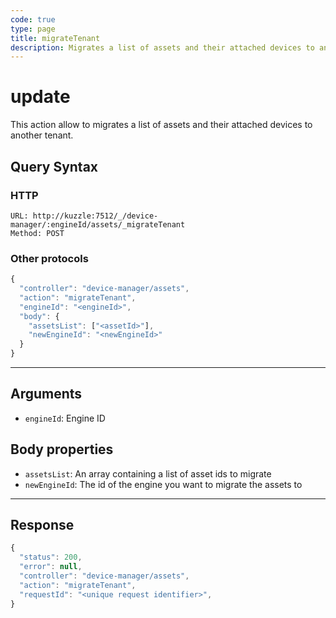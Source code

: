 ```yaml
---
code: true
type: page
title: migrateTenant
description: Migrates a list of assets and their attached devices to another tenant
---
```


# update

This action allow to migrates a list of assets and their attached devices to another tenant.


## Query Syntax

### HTTP

```http
URL: http://kuzzle:7512/_/device-manager/:engineId/assets/_migrateTenant
Method: POST
```

### Other protocols

```js
{
  "controller": "device-manager/assets",
  "action": "migrateTenant",
  "engineId": "<engineId>",
  "body": {
    "assetsList": ["<assetId>"],
    "newEngineId": "<newEngineId>"
  }
}
```

---

## Arguments

- `engineId`: Engine ID

## Body properties

- `assetsList`: An array containing a list of asset ids to migrate
- `newEngineId`: The id of the engine you want to migrate the assets to

---

## Response

```js
{
  "status": 200,
  "error": null,
  "controller": "device-manager/assets",
  "action": "migrateTenant",
  "requestId": "<unique request identifier>",
}
```
